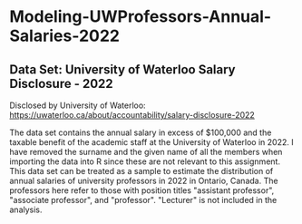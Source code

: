 # Modeling-UWProfessors-Annual-Salaries-2022

## Data Set: University of Waterloo Salary Disclosure - 2022

Disclosed by University of Waterloo:
<https://uwaterloo.ca/about/accountability/salary-disclosure-2022>

The data set contains the annual salary in excess of \$100,000 and the
taxable benefit of the academic staff at the University of Waterloo in
2022. I have removed the surname and the given name of all the members
when importing the data into R since these are not relevant to this
assignment. This data set can be treated as a sample to estimate the
distribution of annual salaries of university professors in 2022 in
Ontario, Canada. The professors here refer to those with position titles
"assistant professor", "associate professor", and "professor".
"Lecturer" is not included in the analysis.

